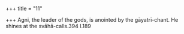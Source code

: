 +++
title = "11"

+++
Agni, the leader of the gods, is anointed by the gāyatrī-chant.
He shines at the svāhā-calls.394 I.189